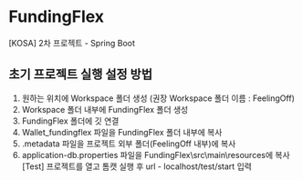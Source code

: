 # FundingFlex
[KOSA] 2차 프로젝트 - Spring Boot

## 초기 프로젝트 실행 설정 방법
1. 원하는 위치에 Workspace 폴더 생성 (권장 Workspace 폴더 이름 : FeelingOff)
2. Workspace 폴더 내부에 FundingFlex 폴더 생성
3. FundingFlex 폴더에 깃 연결
4. Wallet_fundingflex 파일을 FundingFlex 폴더 내부에 복사
5. .metadata 파일을 프로젝트 외부 폴더(FeelingOff 내부)에 복사
6. application-db.properties 파일을 FundingFlex\src\main\resources에 복사
[Test] 프로젝트를 열고 톰캣 실행 후 url - localhost/test/start 입력
